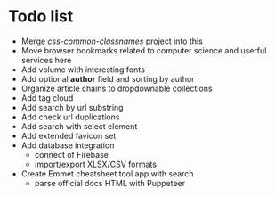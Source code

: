 # Todo list

* Merge *css-common-classnames* project into this
* Move browser bookmarks related to computer science and userful services here
* Add volume with interesting fonts
* Add optional **author** field and sorting by author
* Organize article chains to dropdownable collections
* Add tag cloud
* Add search by url substring
* Add check url duplications
* Add search with select element
* Add extended favicon set
* Add database integration
  * connect of Firebase
  * import/export XLSX/CSV formats
* Create Emmet cheatsheet tool app with search
  * parse official docs HTML with Puppeteer
